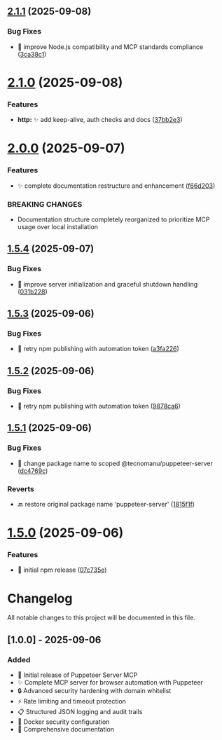 ## [2.1.1](https://github.com/tecnomanu/puppeteer-server/compare/v2.1.0...v2.1.1) (2025-09-08)


### Bug Fixes

* 🐛 improve Node.js compatibility and MCP standards compliance ([3ca38c1](https://github.com/tecnomanu/puppeteer-server/commit/3ca38c11293f05a40a6492b44e0297f9b9528318))

# [2.1.0](https://github.com/tecnomanu/puppeteer-server/compare/v2.0.0...v2.1.0) (2025-09-08)


### Features

* **http:** ✨ add keep-alive, auth checks and docs ([37bb2e3](https://github.com/tecnomanu/puppeteer-server/commit/37bb2e353ce8023e68ab0ffec25c93d0c633aca8))

# [2.0.0](https://github.com/tecnomanu/puppeteer-server/compare/v1.5.4...v2.0.0) (2025-09-07)


### Features

* ✨ complete documentation restructure and enhancement ([f66d203](https://github.com/tecnomanu/puppeteer-server/commit/f66d2035b5286b7f3c870f12b446310a610a0978))


### BREAKING CHANGES

* Documentation structure completely reorganized to prioritize MCP usage over local installation

## [1.5.4](https://github.com/tecnomanu/puppeteer-server/compare/v1.5.3...v1.5.4) (2025-09-07)


### Bug Fixes

* 🐛 improve server initialization and graceful shutdown handling ([031b228](https://github.com/tecnomanu/puppeteer-server/commit/031b22821d06f214810aa3254649411308429839))

## [1.5.3](https://github.com/tecnomanu/puppeteer-server/compare/v1.5.2...v1.5.3) (2025-09-06)


### Bug Fixes

* 🔧 retry npm publishing with automation token ([a3fa226](https://github.com/tecnomanu/puppeteer-server/commit/a3fa226cf33433373d52d7c76a09fc1684fb2cfe))

## [1.5.2](https://github.com/tecnomanu/puppeteer-server/compare/v1.5.1...v1.5.2) (2025-09-06)


### Bug Fixes

* 🔧 retry npm publishing with automation token ([9878ca6](https://github.com/tecnomanu/puppeteer-server/commit/9878ca637020aa8f8e511bf489ef4db92fb20065))

## [1.5.1](https://github.com/tecnomanu/puppeteer-server/compare/v1.5.0...v1.5.1) (2025-09-06)


### Bug Fixes

* 🔧 change package name to scoped @tecnomanu/puppeteer-server ([dc4769c](https://github.com/tecnomanu/puppeteer-server/commit/dc4769cd0fb11e922107816b3025897679104798))


### Reverts

* 🔙 restore original package name 'puppeteer-server' ([1815f1f](https://github.com/tecnomanu/puppeteer-server/commit/1815f1ff2a96fa8059e80668fecf550795c89b72))

# [1.5.0](https://github.com/tecnomanu/puppeteer-server/compare/v1.4.2...v1.5.0) (2025-09-06)


### Features

* 🎉 initial npm release ([07c735e](https://github.com/tecnomanu/puppeteer-server/commit/07c735e3da9950a9479928ed0da0245c156afb11))

# Changelog

All notable changes to this project will be documented in this file.

## [1.0.0] - 2025-09-06

### Added

-   🎉 Initial release of Puppeteer Server MCP
-   ✨ Complete MCP server for browser automation with Puppeteer
-   🔒 Advanced security hardening with domain whitelist
-   ⚡ Rate limiting and timeout protection
-   📋 Structured JSON logging and audit trails
-   🐳 Docker security configuration
-   📖 Comprehensive documentation
